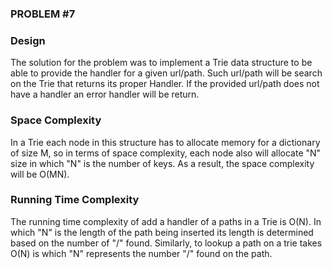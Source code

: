### PROBLEM #7

### Design
The solution for the problem was to implement a Trie data structure to be able to provide the handler for a given 
url/path. Such url/path will be search on the Trie that returns its proper Handler. If the provided url/path does not 
have a handler an error handler will be return.

### Space Complexity
In a Trie each node in this structure has to allocate memory for a dictionary of size M, so in terms of space 
complexity, each node also will allocate "N" size in which "N" is the number of keys. As a result, the space complexity 
will be O(MN).

### Running Time Complexity
The running time complexity of add a handler of a paths in a Trie is O(N). In which "N" is the length of the path being
inserted its length is determined based on the number of "/" found. Similarly, to lookup a path on a trie takes O(N) is 
which "N" represents the number "/" found on the path.